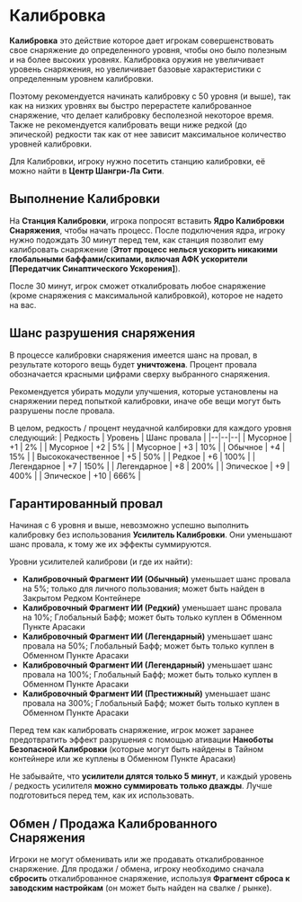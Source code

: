 # **Калибровка**


**Калибровка** это действие которое дает игрокам cовершенствовать свое снаряжение до определенного уровня, чтобы оно было полезным и на более высоких уровнях. Калибровка оружия не увеличивает уровень снаряжения, но увеличивает базовые характеристики с определенным уровнем калибровки.

Поэтому рекомендуется начинать калибровку с 50 уровня (и выше), так как на низких уровнях вы быстро перерастете калиброванное снаряжение, что делает калибровку бесполезной некоторое время. Также не рекомендуется калибровать вещи ниже редкой (до эпической) редкости так как от нее зависит максимальное количество уровней калибровки.
 
Для Калибровки, игроку нужно посетить станцию калибровки, её можно найти в **Центр Шангри-Ла Сити**.


## **Выполнение Калибровки**

На **Станция Калибровки**, игрока попросят вставить **Ядро Калибровки Снаряжения**, чтобы начать процесс.
После подключения ядра, игроку нужно подождать 30 минут перед тем, как станция позволит ему калибровать снаряжение (**Этот процесс нелься ускорить никакими глобальными баффами/скипами, включая АФК ускорители [Передатчик Синаптического Ускорения]**).

После 30 минут, игрок сможет откалибровать любое снаряжение (кроме снаряжения с максимальной калибровкой), которое не надето на вас.


## **Шанс разрушения снаряжения**

В процессе калибровки снаряжения имеется шанс на провал, в результате которого вещь будет **уничтожена**. Процент провала обозначается красными цифрами сверху выбранного снаряжения.

Рекомендуется убирать модули улучшения, которые установлены на снаряжении перед попыткой калибровки, иначе обе вещи могут быть разрушены после провала.

В целом, редкость / процент неудачной калбировки для каждого уровня следующий: 
| Редкость | Уровень | Шанс провала |
|--|--|--|
| Мусорное | +1 | 2% |
| Мусорное | +2 | 5% |
| Мусорное | +3 | 10% |
| Обычное | +4 | 15% |
| Высококачественное | +5 | 50% |
| Редкое | +6 | 100% |
| Легендарное | +7 | 150% |
| Легендарное | +8 | 200% |
| Эпическое | +9 | 400% |
| Эпическое | +10 | 666% |
 
## **Гарантированный провал**

Начиная с 6 уровня и выше, невозможно успешно выполнить калибровку без использования **Усилитель Калибровки**. Они уменьшают шанс провала, к тому же их эффекты суммируются.

Уровни усилителей калиброви (и где их найти):
* **Калибровочный Фрагмент ИИ (Обычный)** уменьшает шанс провала на 5%; только для личного пользования; может быть найден в Закрытом Редком Контейнере
* **Калибровочный Фрагмент ИИ (Редкий)** уменьшает шанс провала на 10%; Глобальный Бафф; может быть только куплен в Обменном Пункте Арасаки
* **Калибровочный Фрагмент ИИ (Легендарный)** уменьшает шанс провала на 50%; Глобальный Бафф; может быть только куплен в Обменном Пункте Арасаки
* **Калибровочный Фрагмент ИИ (Легендарный)** уменьшает шанс провала на 100%; Глобальный Бафф; может быть только куплен в Обменном Пункте Арасаки
* **Калибровочный Фрагмент ИИ (Престижный)** уменьшает шанс провала на 300%; Глобальный Бафф; может быть только куплен в Обменном Пункте Арасаки

Перед тем как калибровать снаряжение, игрок может заранее предотвратить эффект разрушения с помощью ативации **Наноботы Безопасной Калибровки** (которые могут быть найдены в Тайном контейнере или же куплены в Обменном Пункте Арасаки)

Не забывайте, что **усилители длятся только 5 минут**, и каждый уровень / редкость усилителя **можно суммировать только дважды**. Лучше подготовиться перед тем, как их использовать.
## **Обмен / Продажа Калиброванного Снаряжения**

Игроки не могут обменивать или же продавать откалиброванное снаряжение. Для продажи / обмена, игроку необходимо сначала **сбросить** откалиброванное снаряжение, используя **Фрагмент сброса к заводским настройкам** (он может быть найден на свалке / рынке).
